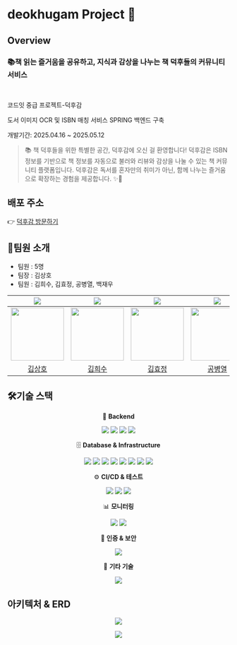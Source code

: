# deokhugam Project 🚀

## Overview

<div>
    <h3><b>📚책 읽는 즐거움을 공유하고, 지식과 감상을 나누는 책 덕후들의 커뮤니티 서비스</b></h3>
</div>

<br/>

코드잇 중급 프로젝트-덕후감

도서 이미지 OCR 및 ISBN 매칭 서비스 SPRING 백엔드 구축

개발기간: 2025.04.16 ~ 2025.05.12

> 📚 책 덕후들을 위한 특별한 공간, 덕후감에 오신 걸 환영합니다!
> 덕후감은 ISBN 정보를 기반으로 책 정보를 자동으로 불러와 리뷰와 감상을 나눌 수 있는 책 커뮤니티 플랫폼입니다.
> 덕후감은 독서를 혼자만의 취미가 아닌, 함께 나누는 즐거움으로 확장하는 경험을 제공합니다. ✨📘

## 배포 주소

👉 [덕후감 방문하기](http://deokhugam-alb-696781456.ap-northeast-2.elb.amazonaws.com)

## <span id="2">🏃팀원 소개</span>

- 팀원 : 5명
- 팀장 : 김상호
- 팀원 : 김희수, 김효정, 공병열, 백재우

<div align="center">

|            <img src="https://img.shields.io/badge/Project_Leader-FF5733" />             |              <img src="https://img.shields.io/badge/Team_Member-6DB33F" />              |              <img src="https://img.shields.io/badge/Team_Member-6DB33F" />               |              <img src="https://img.shields.io/badge/Team_Member-6DB33F" />               |              <img src="https://img.shields.io/badge/Team_Member-6DB33F" />               |
|:---------------------------------------------------------------------------------------:|:---------------------------------------------------------------------------------------:|:----------------------------------------------------------------------------------------:|:----------------------------------------------------------------------------------------:|:----------------------------------------------------------------------------------------:|
| <img src="https://avatars.githubusercontent.com/u/90863663?v=4" width="120px;" alt=""/> | <img src="https://avatars.githubusercontent.com/u/92302468?v=4" width="120px;" alt=""/> | <img src="https://avatars.githubusercontent.com/u/101076275?v=4" width="120px;" alt=""/> | <img src="https://avatars.githubusercontent.com/u/132568348?v=4" width="120px;" alt=""/> | <img src="https://avatars.githubusercontent.com/u/157946706?v=4" width="120px;" alt=""/> |
|                           [김상호](https://github.com/ghtkdrla)                            |                        [김희수](https://github.com/kaya-frog-ramer)                        |                            [김효정](https://github.com/hyojKim2)                            |                          [공병열](https://github.com/byeongyeol12)                          |                           [백재우](https://github.com/jaewoo9797)                           |

</div>

## 🛠️기술 스택

<div align=center> 

📌 **Backend**

<p>
<img src="https://img.shields.io/badge/Spring_Boot-6DB33F?style=flat-square&logo=springboot&logoColor=white"/>
<img src="https://img.shields.io/badge/JPA-59666C?style=flat-square&logo=hibernate&logoColor=white"/>
<img src="https://img.shields.io/badge/QueryDSL-000000?style=flat-square"/>
<img src="https://img.shields.io/badge/Scheduler-6DB33F?style=flat-square&logo=spring&logoColor=white"/>
</p>

🗄️ **Database & Infrastructure**

<p>
<img src="https://img.shields.io/badge/PostgreSQL-4169E1?style=flat-square&logo=postgresql&logoColor=white"/>
<img src="https://img.shields.io/badge/AWS-232F3E?style=flat-square&logo=amazonaws&logoColor=white"/>
<img src="https://img.shields.io/badge/RDS-527FFF?style=flat-square&logo=amazonrds&logoColor=white"/>
<img src="https://img.shields.io/badge/ECS-FF9900?style=flat-square&logo=amazonecs&logoColor=white"/>
<img src="https://img.shields.io/badge/ECR-FF9900?style=flat-square&logo=amazonaws&logoColor=white"/>
<img src="https://img.shields.io/badge/S3-569A31?style=flat-square&logo=amazons3&logoColor=white"/>
<img src="https://img.shields.io/badge/Secrets_Manager-FF9900?style=flat-square&logo=amazonaws&logoColor=white"/>
<img src="https://img.shields.io/badge/Systems Manager-FF9900?style=flat-square&logo=amazonaws&logoColor=white"/>
</p>

⚙️ **CI/CD & 테스트**

<p>
<img src="https://img.shields.io/badge/GitHub_Actions-2088FF?style=flat-square&logo=githubactions&logoColor=white"/>
<img src="https://img.shields.io/badge/Jacoco-C71A36?style=flat-square"/>
<img src="https://img.shields.io/badge/RestAssured-52B54B?style=flat-square"/> 
</p>

📊 **모니터링**

<p>
<img src="https://img.shields.io/badge/Prometheus-E6522C?style=flat-square&logo=prometheus&logoColor=white"/> 
<img src="https://img.shields.io/badge/Grafana-F46800?style=flat-square&logo=grafana&logoColor=white"/>
</p>


🔐 **인증 & 보안**

<p> 
<img src="https://img.shields.io/badge/OIDC-4A90E2?style=flat-square&logo=openid&logoColor=white"/> 
</p>

🧠 **기타 기술**

<p> 
<img src="https://img.shields.io/badge/Tesseract-FFB400?style=flat-square"/> 
</p>

</div>

## 아키텍처 & ERD

<div align="center">
<p>
<img src="https://github.com/user-attachments/assets/f6e3ed20-80f5-4c4a-a215-5c1f4f8f7b84" >
</p>
<p>
<img src="https://github.com/user-attachments/assets/4ffaf03d-1cc4-4c70-a616-fb5202e8c590" >
</p>
</div>
